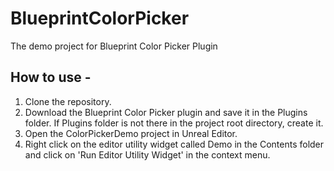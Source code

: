 # BlueprintColorPicker

The demo project for Blueprint Color Picker Plugin

## How to use -

1. Clone the repository.
2. Download the Blueprint Color Picker plugin and save it in the Plugins folder. If Plugins folder is not there in the project root directory, create it.
3. Open the ColorPickerDemo project in Unreal Editor.
4. Right click on the editor utility widget called Demo in the Contents folder and click on 'Run Editor Utility Widget' in the context menu.
